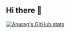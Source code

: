 ## Hi there 👋

[![Anurag's GitHub stats](https://github-readme-stats.vercel.app/api?username=1024ent)](https://github.com/anuraghazra1024ent/github-readme-stats)

<!--
**1024ent/1024ent** is a ✨ _special_ ✨ repository because its `README.md` (this file) appears on your GitHub profile.

Here are some ideas to get you started:

- 🔭 I’m currently working on ...
- 🌱 I’m currently learning ...
- 👯 I’m looking to collaborate on ...
- 🤔 I’m looking for help with ...
- 💬 Ask me about ...
- 📫 How to reach me: ...
- 😄 Pronouns: ...
- ⚡ Fun fact: ...
-->
